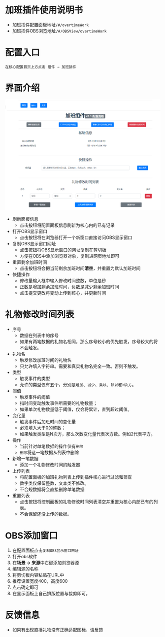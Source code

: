 # 加班插件使用说明书
- 加班插件配置面板地址`/#/overtimeWork`
- 加班插件OBS浏览地址`/#/OBSView/overtimeWork`

# 配置入口
    在核心配置首页上方点击 组件 → 加班插件

# 界面介绍
![加班插件界面展示](imgs/1.png "加班插件界面")
- 刷新面板信息
  - 点击按钮将配置面板信息刷新为核心内的已有记录
- 打开OBS显示窗口
  - 点击按钮将在浏览器打开一个新窗口直接访问OBS显示窗口
- 复制OBS显示窗口网址
  - 点击按钮将OBS显示窗口的网址复制在剪切板
  - 方便在OBS中添加浏览器对象，复制进网页地址即可
- 重置剩余加班时间
  - 点击按钮将会把当前剩余加班时间**清空**，并重置为默认加班时间
- 快捷操作
  - 修改量输入框中输入修改时间整数，单位是秒
  - 正数是增加剩余加班时间，负数是减少剩余加班时间
  - 点击提交更改将变动上传到核心，并更新时间

# 礼物修改时间列表
- 序号
  - 数据在列表中的序号
  - 如果有两笔数据的礼物名相同，那么序号较小的优先触发，序号较大的将不会触发。
- 礼物名
  - 触发修改加班时间的礼物名
  - 只允许填入字符串。需要和真实礼物名完全一致。否则不触发。
- 类型
  - 触发事件的类型
  - 允许的类型仅有五个，分别是`增加`、`减少`、`乘以`、`除以`和`N次方`。
- 阈值
  - 触发事件的阈值
  - 指时间变动触发事件所需要的礼物数量；
  - 如果单次礼物数量低于阈值，仅会将累计，直到超过阈值。
- 变化量
  - 触发事件后加班时间的变化量
  - 必须填入大于0的整数；
  - 如果触发类型是N次方，那么次数变化量代表次方数。例如2代表平方。
- 操作
  - 当前针对单笔数据的操作仅有`删除`
  - `删除`将这一笔数据从列表中删除
- 新增一笔数据
  - 添加一个礼物修改时间的触发器
- 上传列表
  - 将配置面板的加班礼物列表上传到插件核心进行过滤和筛查
  - 数字类仅保留整数，文本类不修改。
  - 不合规数据将会直接删除单笔数据
- 重置列表
  - 点击按钮将控制面板的礼物修改时间列表清空并重置为核心内部已有的列表。
  - 不会保留还没上传的数据。

# OBS添加窗口
1. 在配置面板点击`复制OBS显示窗口网址`
2. 打开obs软件
3. 在**场景 → 来源**中右键添加浏览器源
4. 编辑源的名称
5. 将剪切板内容粘贴在URL中
6. 推荐设置宽度400，高度600
7. 点击确定即可
8. 在显示面板上自己排版位置与裁剪即可。

# 反馈信息
- 如果有出现直播礼物没有正确适配图标，请反馈